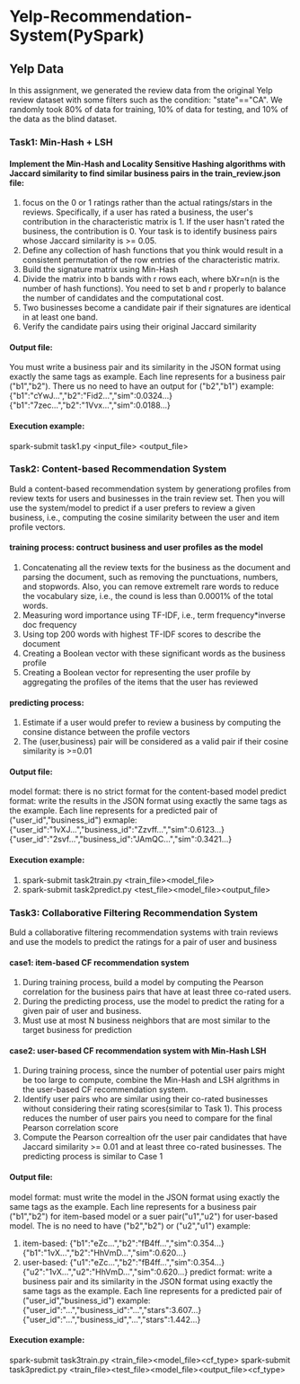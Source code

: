 # Yelp-Recommendation-System(PySpark)
## Yelp Data 
In this assignment, we generated the review data from the original Yelp review dataset with some filters such as the condition: "state"=="CA". We randomly took 80% of 
data for training, 10% of data for testing, and 10% of the data as the blind dataset.
### Task1: Min-Hash + LSH
#### Implement the Min-Hash and Locality Sensitive Hashing algorithms with Jaccard similarity to find similar business pairs in the train_review.json file:
1. focus on the 0 or 1 ratings rather than the actual ratings/stars in the reviews. Specifically, if a user has rated a business, the user's contribution in the characteristic
matrix is 1. If the user hasn't rated the business, the contribution is 0. Your task is to identify business pairs whose Jaccard similarity is >= 0.05.
2. Define any collection of hash functions that you think would result in a consistent permutation of the row entries of the characteristic matrix.
3. Build the signature matrix using Min-Hash
4. Divide the matrix into b bands with r rows each, where bXr=n(n is the number of hash functions). You need to set b and r properly to balance the number of candidates and the 
computational cost.
5. Two businesses become a candidate pair if their signatures are identical in at least one band.
6. Verify the candidate pairs using their original Jaccard similarity
#### Output file:
You must write a business pair and its similarity in the JSON format using exactly the same tags as example. Each line represents for a business pair ("b1","b2").
There us no need to have an output for ("b2","b1")
example: {"b1":"cYwJ...","b2":"Fid2...","sim":0.0324...}
         {"b1":"7zec...","b2":"1Vvx...","sim":0.0188...}
#### Execution example:
spark-submit task1.py <input_file> <output_file> 

### Task2: Content-based Recommendation System
Buld a content-based recommendation system by generationg profiles from review texts for users and businesses in the train review set. Then you will use the 
system/model to predict if a user prefers to review a given business, i.e., computing the cosine similarity between the user and item profile vectors.
#### training process: contruct business and user profiles as the model
1. Concatenating all the review texts for the business as the document and parsing the document, such as removing the punctuations, numbers, and stopwords. Also, you can remove
extremelt rare words to reduce the vocabulary size, i.e., the cound is less than 0.0001% of the total words.
2. Measuring word importance using TF-IDF, i.e., term frequency*inverse doc frequency
3. Using top 200 words with highest TF-IDF scores to describe the document
4. Creating a Boolean vector with these significant words as the business profile
5. Creating a Boolean vector for representing the user profile by aggregating the profiles of the items that the user has reviewed
#### predicting process: 
1. Estimate if a user would prefer to review a business by computing the consine distance between the profile vectors
2. The (user,business) pair will be considered as a valid pair if their cosine similarity is >=0.01
#### Output file:
model format: there is no strict format for the content-based model
predict format: write the results in the JSON format using exactly the same tags as the example. Each line represents for a predicted pair of ("user_id","business_id")
exmaple: {"user_id":"1vXJ...","business_id":"Zzvff...","sim":0.6123...}
         {"user_id":"2svf...","business_id":"JAmQC...","sim":0.3421...}
#### Execution example:
1. spark-submit task2train.py <train_file><model_file><stopwords>
2. spark-submit task2predict.py <test_file><model_file><output_file>

### Task3: Collaborative Filtering Recommendation System
Buld a collaborative filtering recommendation systems with train reviews and use the models to predict the ratings for a pair of user and business
#### case1: item-based CF recommendation system
1. During training process, build a model by computing the Pearson correlation for the business pairs that have at least three co-rated users.
2. During the predicting process, use the model to predict the rating for a given pair of user and business.
3. Must use at most N business neighbors that are most similar to the target business for prediction
#### case2: user-based CF recommendation system with Min-Hash LSH
1. During training process, since the number of potential user pairs might be too large to compute, combine the Min-Hash and LSH algrithms in the user-based CF recommendation system.
2. Identify user pairs who are similar using their co-rated businesses without considering their rating scores(similar to Task 1). This process reduces the number of user pairs you need to compare for the final Pearson correlation score
3. Compute the Pearson correaltion ofr the user pair candidates that have Jaccard similarity >= 0.01 and at least three co-rated businesses. The predicting process is similar to Case 1
#### Output file:
model format: must write the model in the JSON format using exactly the same tags as the example. Each line represents for a business pair ("b1","b2") for item-based model or a suer pair("u1","u2")
for user-based model. The is no need to have ("b2","b2") or ("u2","u1")
example:
1. item-based: {"b1":"eZc...","b2":"fB4ff...","sim":0.354...}
               {"b1":"1vX...","b2":"HhVmD...","sim":0.620...}
2. user-based: {"u1":"eZc...","b2":"fB4ff...","sim":0.354...}
               {"u2":"1vX...","u2":"HhVmD...","sim":0.620...}
predict format: write a business pair and its similarity in the JSON format using exactly the same tags as the example. Each line represents for a predicted pair of ("user_id","business_id")
example: {"user_id":"...","business_id":"...","stars":3.607...}
         {"user_id":"...","business_id","...","stars":1.442...}
#### Execution example:
spark-submit task3train.py <train_file><model_file><cf_type>
spark-submit task3predict.py <train_file><test_file><model_file><output_file><cf_type>

